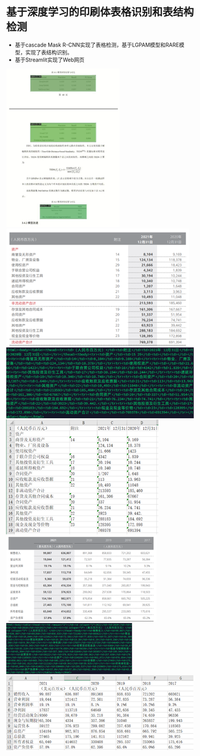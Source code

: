 # 基于深度学习的印刷体表格识别和表结构检测

- 基于cascade Mask R-CNN实现了表格检测，基于LGPAM模型和RARE模型，实现了表结构识别。
- 基于Streamlit实现了Web网页

<img src="example\ex1_out.png" alt="ex1_out" style="zoom: 67%;" />

<img src="example\ex2.png" alt="ex2" style="zoom:80%;" />

<img src="example\ex2_out_1.png" alt="ex2_out_1" style="zoom:80%;" />

<img src="example\ex2_out_2.png" alt="ex2_out_2" style="zoom:80%;" />

<img src="example\ex3.png" alt="ex3" style="zoom:50%;" />

<img src="example\ex3_out_1.png" alt="ex3_out_1" style="zoom:50%;" />

<img src="example\ex3_out_2.png" alt="ex3_out_2" style="zoom:67%;" />
